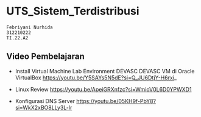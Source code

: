 # UTS_Sistem_Terdistribusi
```
Febriyani Nurhida
312210222
TI.22.A2
```

## Video Pembelajaran
* Install Virtual Machine Lab Environment DEVASC DEVASC VM di Oracle VirtualBox
https://youtu.be/Y5SAYs5N5dE?si=Q_JU6DtjY-H6rxi_

* Linux Review
https://youtu.be/ApeiGRXnfzc?si=WmioV0L6D0YPWXD1

* Konfigurasi DNS Server
https://youtu.be/05KH9f-PbY8?si=WkX2xBO8LLy3L-lr

